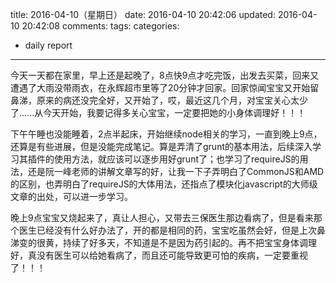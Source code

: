 title: 2016-04-10（星期日）
date: 2016-04-10 20:42:06
updated: 2016-04-10 20:42:08
comments: 
tags:
categories:
- daily report

---

今天一天都在家里，早上还是起晚了，8点快9点才吃完饭，出发去买菜，回来又遭遇了大雨没带雨衣，在永辉超市里等了20分钟才回家。回家惊闻宝宝又开始留鼻涕，原来的病还没完全好，又开始了，哎，最近这几个月，对宝宝关心太少了......从今天开始，我要记得多关心宝宝，一定要把她的小身体调理好！！！

下午午睡也没能睡着，2点半起床，开始继续node相关的学习，一直到晚上9点，还算是有些进展，但是没能完成笔记。算是弄清了grunt的基本用法，后续深入学习其插件的使用方法，就应该可以逐步用好grunt了；也学习了requireJS的用法，还是阮一峰老师的讲解文章写的好，让我一下子弄明白了CommonJS和AMD的区别，也弄明白了requireJS的大体用法，还指点了模块化javascript的大师级文章的出处，可以进一步学习。

晚上9点宝宝又烧起来了，真让人担心，又带去三保医生那边看病了，但是看来那个医生已经没有什么好办法了，开的都是相同的药，宝宝吃虽然会好，但是上次鼻涕变的很黄，持续了好多天，不知道是不是因为药引起的。再不把宝宝身体调理好，真没有医生可以给她看病了，而且还可能导致更可怕的疾病，一定要重视了！！！